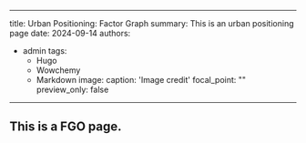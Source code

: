 
---
title: Urban Positioning: Factor Graph
summary: This is an urban positioning page
date: 2024-09-14
authors: 
- admin
tags:
  - Hugo
  - Wowchemy
  - Markdown
image:
  caption: 'Image credit'
  focal_point: ""
  preview_only: false
---

## This is a FGO page.
